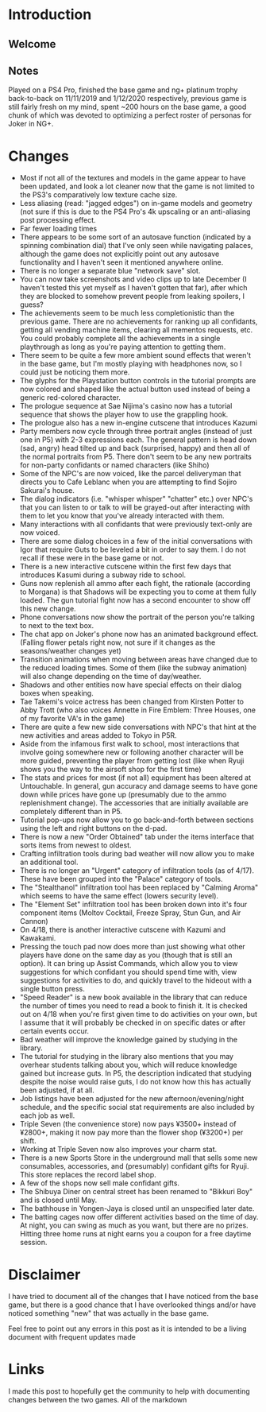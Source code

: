 
# Introduction

## Welcome

## Notes

 Played on a PS4 Pro, finished the base game and ng+ platinum trophy back-to-back on 11/11/2019 and 1/12/2020 respectively, previous game is still fairly fresh on my mind, spent ~200 hours on the base game, a good chunk of which was devoted to optimizing a perfect roster of personas for Joker in NG+.

# Changes



* Most if not all of the textures and models in the game appear to have been updated, and look a lot cleaner now that the game is not limited to the PS3's comparatively low texture cache size.
* Less aliasing (read: "jagged edges") on in-game models and geometry (not sure if this is due to the PS4 Pro's  4k upscaling or an anti-aliasing post processing effect.
* Far fewer loading times
* There appears to be some sort of an autosave function (indicated by a spinning combination dial) that I've only seen while navigating palaces, although the game does not explicitly point out any autosave functionality and I haven't seen it mentioned anywhere online.
* There is no longer a separate blue "network save" slot.
* You can now take screenshots and video clips up to late December (I haven't tested this yet myself as I haven't gotten that far), after which they are blocked to somehow prevent people from leaking spoilers, I guess?
* The achievements seem to be much less completionistic than the previous game. There are no achievements for ranking up all confidants, getting all vending machine items, clearing all mementos requests, etc. You could probably complete all the achievements in a single playthrough as long as you're paying attention to getting them.
* There seem to be quite a few more ambient sound effects that weren't in the base game, but I'm mostly playing with headphones now, so I could just be noticing them more.
* The glyphs for the Playstation button controls in the tutorial prompts are now colored and shaped like the actual button used instead of being a generic red-colored character.
* The prologue sequence at Sae Nijima's casino now has a tutorial sequence that shows the player how to use the grappling hook.
* The prologue also has a new in-engine cutscene that introduces Kazumi
* Party members now cycle through three portrait angles (instead of just one in P5) with 2-3 expressions each. The general pattern is head down (sad, angry) head tilted up and back (surprised, happy) and then all of the normal portraits from P5. There don't seem to be any new portraits for non-party confidants or named characters (like Shiho)
* Some of the NPC's are now voiced, like the parcel deliveryman that directs you to Cafe Leblanc when you are attempting to find Sojiro Sakurai's house.
* The dialog indicators (i.e. "whisper whisper" "chatter" etc.) over NPC's that you can listen to or talk to will be grayed-out after interacting with them to let you know that you've already interacted with them.
* Many interactions with all confidants that were previously text-only are now voiced.
* There are some dialog choices in a few of the initial conversations with Igor that require Guts to be leveled a bit in order to say them. I do not recall if these were in the base game or not.
* There is a new interactive cutscene within the first few days that introduces Kasumi during a subway ride to school.
* Guns now replenish all ammo after each fight, the rationale (according to Morgana) is that Shadows will be expecting you to come at them fully loaded. The gun tutorial fight now has a second encounter to show off this new change.
* Phone conversations now show the portrait of the person you're talking to next to the text box.
* The chat app on Joker's phone now has an animated background effect. (Falling flower petals right now, not sure if it changes as the seasons/weather changes yet)
* Transition animations when moving between areas have changed due to the reduced loading times. Some of them (like the subway animation) will also change depending on the time of day/weather.
* Shadows and other entities now have special effects on their dialog boxes when speaking.
* Tae Takemi's voice actress has been changed from Kirsten Potter to Abby Trott (who also voices Annette in Fire Emblem: Three Houses, one of my favorite VA's in the game)
* There are quite a few new side conversations with NPC's that hint at the new activities and areas added to Tokyo in P5R.
* Aside from the infamous first walk to school, most interactions that involve going somewhere new or following another character will be more guided, preventing the player from getting lost (like when Ryuji shows you the way to the airsoft shop for the first time)
* The stats and prices for most (if not all) equipment has been altered at Untouchable. In general, gun accuracy and damage seems to have gone down while prices have gone up (presumably due to the ammo replenishment change). The accessories that are initially available are completely different than in P5.
* Tutorial pop-ups now allow you to go back-and-forth between sections using the left and right buttons on the d-pad. 
* There is now a new "Order Obtained" tab under the items interface that sorts items from newest to oldest.
* Crafting infiltration tools during bad weather will now allow you to make an additional tool.
* There is no longer an "Urgent" category of infiltration tools (as of 4/17). These have been grouped into the "Palace" category of tools. 
* The "Stealthanol" infiltration tool has been replaced by "Calming Aroma" which seems to have the same effect (lowers security level). 
* The "Element Set" infiltration tool has been broken down into it's four component items (Moltov Cocktail, Freeze Spray, Stun Gun, and Air Cannon)
* On 4/18, there is another interactive cutscene with Kazumi and Kawakami.
* Pressing the touch pad now does more than just showing what other players have done on the same day as you (though that is still an option). It can bring up Assist Commands, which allow you to view suggestions for which confidant you should spend time with, view suggestions for activities to do, and quickly travel to the hideout with a single button press.
* "Speed Reader" is a new book available in the library that can reduce the number of times you need to read a book to finish it. It is checked out on 4/18 when you're first given time to do activities on your own, but I assume that it will probably be checked in on specific dates or after certain events occur.
* Bad weather will improve the knowledge gained by studying in the library.
* The tutorial for studying in the library also mentions that you may overhear students talking about you, which will reduce knowledge gained but increase guts. In P5, the description indicated that studying despite the noise would raise guts, I do not know how this has actually been adjusted, if at all.
* Job listings have been adjusted for the new afternoon/evening/night schedule, and the specific social stat requirements are also included by each job as well.
* Triple Seven (the convenience store) now pays ¥3500+ instead of ¥2800+, making it now pay more than the flower shop (¥3200+) per shift.
* Working at Triple Seven now also improves your charm stat.
* There is a new Sports Store in the underground mall that sells some new consumables, accessories, and (presumably) confidant gifts for Ryuji. This store replaces the record label shop.
* A few of the shops now sell male confidant gifts.
* The Shibuya Diner on central street has been renamed to "Bikkuri Boy" and is closed until May.
* The bathhouse in Yongen-Jaya is closed until an unspecified later date.
* The batting cages now offer different activities based on the time of day. At night, you can swing as much as you want, but there are no prizes. Hitting three home runs at night earns you a coupon for a free daytime session.

# Disclaimer

I have tried to document all of the changes that I have noticed from the base game, but there is a good chance that I have overlooked things and/or have noticed something "new" that was actually in the base game.  
 
Feel free to point out any errors in this post as it is intended to be a living document with frequent updates made 

# Links

I made this post to hopefully get the community to help with documenting changes between the two games. All of the markdown 